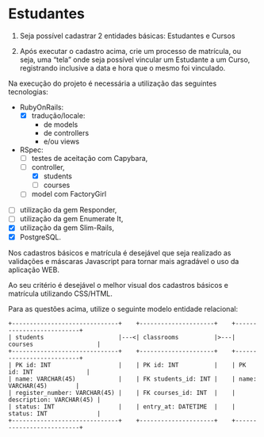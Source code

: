 # Estudantes

  1) Seja possível cadastrar 2 entidades básicas: Estudantes e Cursos

  2) Após executar o cadastro acima, crie um processo de matrícula, ou seja, uma
  “tela” onde seja possível vincular um Estudante a um Curso, registrando
  inclusive a data e hora que o mesmo foi vinculado.

Na execução do projeto é necessária a utilização das seguintes tecnologias:
  
  - RubyOnRails:
    - [x] tradução/locale:
      - de models
      - de controllers
      - e/ou views
  - RSpec:
    - [ ] testes de aceitação com Capybara,
    - [ ] controller,
        - [x] students
        - [ ] courses
    - [ ] model com FactoryGirl
  - [ ] utilização da gem Responder,
  - [ ] utilização da gem Enumerate It,
  - [x] utilização da gem Slim-Rails,
  - [x] PostgreSQL.

Nos cadastros básicos e matrícula é desejável que seja realizado as validações e
máscaras Javascript para tornar mais agradável o uso da aplicação WEB.

Ao seu critério é desejável o melhor visual dos cadastros básicos e matrícula
utilizando CSS/HTML.

Para as questões acima, utilize o seguinte modelo entidade relacional:

```ERD
+------------------------------+    +---------------------+    +--------------------------+
| students                     |---<| classrooms          |>---| courses                  |
+------------------------------+    +---------------------+    +--------------------------+
| PK id: INT                   |    | PK id: INT          |    | PK id: INT               |
| name: VARCHAR(45)            |    | FK students_id: INT |    | name: VARCHAR(45)        |
| register_number: VARCHAR(45) |    | FK courses_id: INT  |    | description: VARCHAR(45) |
| status: INT                  |    | entry_at: DATETIME  |    | status: INT              |
+------------------------------+    +---------------------+    +--------------------------+
```
